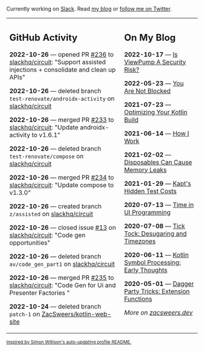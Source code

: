 Currently working on [Slack](https://slack.com/). Read [my blog](https://zacsweers.dev/) or [follow me on Twitter](https://twitter.com/ZacSweers).

<table><tr><td valign="top" width="60%">

## GitHub Activity
<!-- githubActivity starts -->
**2022-10-26** — opened PR [#236](https://github.com/slackhq/circuit/pull/236) to [slackhq/circuit](https://github.com/slackhq/circuit): "Support assisted injections + consolidate and clean up APIs"

**2022-10-26** — deleted branch `test-renovate/androidx-activity` on [slackhq/circuit](https://github.com/slackhq/circuit)

**2022-10-26** — merged PR [#233](https://github.com/slackhq/circuit/pull/233) to [slackhq/circuit](https://github.com/slackhq/circuit): "Update androidx-activity to v1.6.1"

**2022-10-26** — deleted branch `test-renovate/compose` on [slackhq/circuit](https://github.com/slackhq/circuit)

**2022-10-26** — merged PR [#234](https://github.com/slackhq/circuit/pull/234) to [slackhq/circuit](https://github.com/slackhq/circuit): "Update compose to v1.3.0"

**2022-10-26** — created branch `z/assisted` on [slackhq/circuit](https://github.com/slackhq/circuit)

**2022-10-26** — closed issue [#13](https://github.com/slackhq/circuit/issues/13) on [slackhq/circuit](https://github.com/slackhq/circuit): "Code gen opportunities"

**2022-10-26** — deleted branch `av/code_gen_part1` on [slackhq/circuit](https://github.com/slackhq/circuit)

**2022-10-26** — merged PR [#235](https://github.com/slackhq/circuit/pull/235) to [slackhq/circuit](https://github.com/slackhq/circuit): "Code Gen for Ui and Presenter Factories "

**2022-10-24** — deleted branch `patch-1` on [ZacSweers/kotlin-web-site](https://github.com/ZacSweers/kotlin-web-site)
<!-- githubActivity ends -->
</td><td valign="top" width="40%">

## On My Blog
<!-- blog starts -->
**2022-10-17** — [Is ViewPump A Security Risk?](https://www.zacsweers.dev/is-viewpump-a-security-risk/)

**2022-05-23** — [You Are Not Blocked](https://www.zacsweers.dev/you-are-not-blocked/)

**2021-07-23** — [Optimizing Your Kotlin Build](https://www.zacsweers.dev/optimizing-your-kotlin-build/)

**2021-06-14** — [How I Work](https://www.zacsweers.dev/how-i-work/)

**2021-02-02** — [Disposables Can Cause Memory Leaks](https://www.zacsweers.dev/disposables-can-cause-memory-leaks/)

**2021-01-29** — [Kapt's Hidden Test Costs](https://www.zacsweers.dev/kapts-hidden-test-costs/)

**2020-07-13** — [Time in UI Programming](https://www.zacsweers.dev/time-in-ui/)

**2020-07-08** — [Tick Tock: Desugaring and Timezones](https://www.zacsweers.dev/ticktock-desugaring-timezones/)

**2020-06-11** — [Kotlin Symbol Processing: Early Thoughts](https://www.zacsweers.dev/kotlin-symbol-processor-early-thoughts/)

**2020-05-01** — [Dagger Party Tricks: Extension Functions](https://www.zacsweers.dev/dagger-party-tricks-extension-functions/)
<!-- blog ends -->
_More on [zacsweers.dev](https://zacsweers.dev/)_
</td></tr></table>

<sub><a href="https://simonwillison.net/2020/Jul/10/self-updating-profile-readme/">Inspired by Simon Willison's auto-updating profile README.</a></sub>